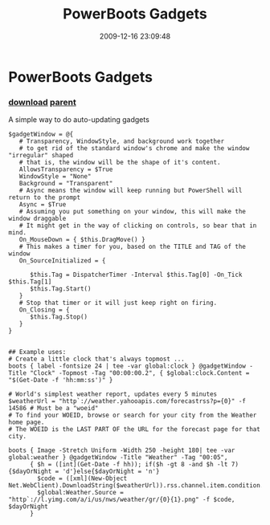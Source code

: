 ﻿---
pid:            1539
parent:         1538
children:       
poster:         Joel Bennett
title:          PowerBoots Gadgets
date:           2009-12-16 23:09:48
description:    A simple way to do auto-updating gadgets
format:         posh
---

# PowerBoots Gadgets

### [download](1539.ps1) [parent](1538.md) 

A simple way to do auto-updating gadgets

```posh
$gadgetWindow = @{
   # Transparency, WindowStyle, and background work together 
   # to get rid of the standard window's chrome and make the window "irregular" shaped
   # that is, the window will be the shape of it's content.
   AllowsTransparency = $True
   WindowStyle = "None"
   Background = "Transparent"
   # Async means the window will keep running but PowerShell will return to the prompt
   Async = $True
   # Assuming you put something on your window, this will make the window draggable
   # It might get in the way of clicking on controls, so bear that in mind.
   On_MouseDown = { $this.DragMove() }
   # This makes a timer for you, based on the TITLE and TAG of the window
   On_SourceInitialized = { 

      $this.Tag = DispatcherTimer -Interval $this.Tag[0] -On_Tick $this.Tag[1]
      $this.Tag.Start()
   }
   # Stop that timer or it will just keep right on firing.
   On_Closing = {
      $this.Tag.Stop()
   }
}


## Example uses:
# Create a little clock that's always topmost ...
boots { label -fontsize 24 | tee -var global:clock } @gadgetWindow -Title "Clock" -Topmost -Tag "00:00:00.2", { $global:clock.Content = "$(Get-Date -f 'hh:mm:ss')" } 

# World's simplest weather report, updates every 5 minutes
$weatherUrl = "http`://weather.yahooapis.com/forecastrss?p={0}" -f 14586 # Must be a "woeid"
# To find your WOEID, browse or search for your city from the Weather home page. 
# The WOEID is the LAST PART OF the URL for the forecast page for that city. 

boots { Image -Stretch Uniform -Width 250 -height 180| tee -var global:weather } @gadgetWindow -Title "Weather" -Tag "00:05", 
      { $h = ([int](Get-Date -f hh)); if($h -gt 8 -and $h -lt 7){$dayOrNight = 'd'}else{$dayOrNight = 'n'}
        $code = ([xml](New-Object Net.WebClient).DownloadString($weatherUrl)).rss.channel.item.condition.code
        $global:Weather.Source = "http`://l.yimg.com/a/i/us/nws/weather/gr/{0}{1}.png" -f $code, $dayOrNight
      }
```
